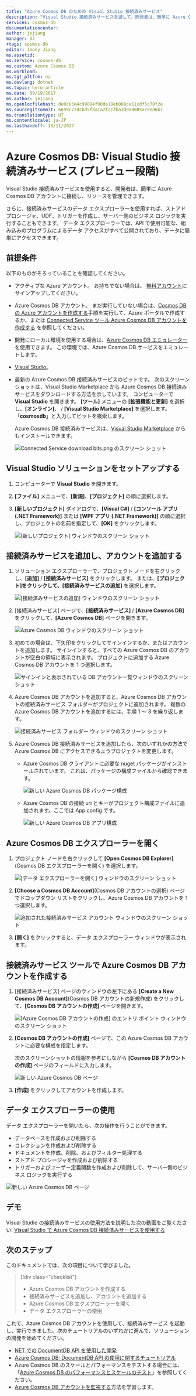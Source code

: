 ```yaml
---
title: "Azure Cosmos DB のための Visual Studio 接続済みサービス"
description: "Visual Studio 接続済みサービスを通して、開発者は、簡単に Azure Cosmos DB アカウントに接続し、リソースを管理できます"
services: cosmos-db
documentationcenter: 
author: jejiang
manager: DJ
+tags: cosmos-db
editor: Jenny Jiang
ms.assetid: 
ms.service: cosmos-db
ms.custom: Azure Cosmos DB
ms.workload: 
ms.tgt_pltfrm: na
ms.devlang: dotnet
ms.topic: hero-article
ms.date: 09/19/2017
ms.author: jejiang
ms.openlocfilehash: de0c83e4c99894f98de18eb089ce11cdf5c70f2e
ms.sourcegitcommit: 6699c77dcbd5f8a1a2f21fba3d0a0005ac9ed6b7
ms.translationtype: HT
ms.contentlocale: ja-JP
ms.lasthandoff: 10/11/2017
---
```

# <a name="azure-cosmos-db-visual-studio-connected-service-preview"></a>Azure Cosmos DB: Visual Studio 接続済みサービス (プレビュー段階)

Visual Studio 接続済みサービスを使用すると、開発者は、簡単に Azure Cosmos DB アカウントに接続し、リソースを管理できます。

さらに、接続済みサービスのデータ エクスプローラーを使用すれば、ストアド プロシージャ、UDF、トリガーを作成し、サーバー側のビジネス ロジックを実行することもできます。 データ エクスプローラーでは、API で使用可能な、組み込みのプログラムによるデータ アクセスがすべて公開されており、データに簡単にアクセスできます。

## <a name="prerequisites"></a>前提条件

以下のものがそろっていることを確認してください。

* アクティブな Azure アカウント。 お持ちでない場合は、 [無料アカウント](https://azure.microsoft.com/free/)にサインアップしてください。 
* Azure Cosmos DB アカウント。 まだ実行していない場合は、[Cosmos DB の Azure アカウントを作成する](create-documentdb-dotnet.md)手順を実行して、Azure ポータルで作成するか、または [Connected Service ツール Azure Cosmos DB アカウントを作成する](#Create-an-Azure-Cosmo-DB-account-in-Connected-Service-tool) を参照してください。 
* 開発にローカル環境を使用する場合は、[Azure Cosmos DB エミュレーター](local-emulator.md) を使用できます。 この環境では、Azure Cosmos DB サービスをエミュレートします。
* [Visual Studio](http://www.visualstudio.com/)。
* 最新の Azure Cosmos DB 接続済みサービスのビットです。 次のスクリーン ショットは、Visual Studio Marketplace から Azure Cosmos DB 接続済みサービスをダウンロードする方法を示しています。 コンピューターで **Visual Studio** を開きます。 **[ツール]** メニューの **[拡張機能と更新]** を選択し、**[オンライン]**、 / **[Visual Studio Marketplace]** を選択します。 「**cosmosdb**」と入力してビットを検索します。

    Azure Cosmos DB 接続済みサービスは、[Visual Studio Marketplace](https://go.microsoft.com/fwlink/?linkid=858709) からもインストールできます。

    ![Connected Service download bits.png のスクリーン ショット](./media/connected-service/connected-service-downloadbits.png) 

## <a id="SetupVS"></a>Visual Studio ソリューションをセットアップする
1. コンピューターで **Visual Studio** を開きます。
2. **[ファイル]** メニューで、**[新規]**、**[プロジェクト]** の順に選択します。
3. **[新しいプロジェクト]** ダイアログで、**[Visual C#]** / **[コンソール アプリ (.NET Framework)]** または **[WPF アプリ (.NET Framework)]** の順に選択し、プロジェクトの名前を指定して、**[OK]** をクリックします。

    ![[新しいプロジェクト] ウィンドウのスクリーン ショット](./media/connected-service/connected-service-new-project.png)
    
## <a name="add-connected-service-and-add-account"></a>接続済みサービスを追加し、アカウントを追加する
1. ソリューション エクスプローラーで、プロジェクト ノードを右クリックし、**[追加]** / **[接続済みサービス]** をクリックします。 または、**[プロジェクト]**をクリックして、**[接続済みサービスの追加]** を選択します。

    ![[接続済みサービスの追加] ウィンドウのスクリーン ショット](./media/connected-service/connected-service-add-connectedservice-rightclick.png)
2. [接続済みサービス] ページで、**[接続済みサービス]** / **[Azure Cosmos DB]** をクリックして、**[Azure Cosmos DB]** ページを開きます。

    ![Azure Cosmos DB ウィンドウのスクリーン ショット](./media/connected-service/connected-service-choose-azure-cosmosdb.png)
3. 初めての場合は、下矢印をクリックしてサインインするか、またはアカウントを追加します。 サインインすると、すべての Azure Cosmos DB のアカウントが空白の領域に表示されます。 プロジェクトに追加する Azure Cosmos DB アカウントを 1 つ選択します。

    ![サインインと表示されている DB アカウント一覧ウィンドウのスクリーン ショット](./media/connected-service/connected-service-add-db-account.png)
4. Azure Cosmos DB アカウントを追加すると、Azure Cosmos DB アカウントの接続済みサービス フォルダーがプロジェクトに追加されます。 複数の Azure Cosmos DB アカウントを追加するには、手順 1 ～ 3 を繰り返します。

    ![接続済みサービス フォルダー ウィンドウのスクリーン ショット](./media/connected-service/connected-service-add-connectedservice-folder.png)

5. Azure Cosmos DB 接続済みサービスを追加したら、次のいずれかの方法で Azure Cosmos DB にアクセスできるようプロジェクトを変更します。

    * Azure Cosmos DB クライアントに必要な nuget パッケージがインストールされています。 これは、パッケージの構成ファイルから確認できます。 

        ![新しい Azure Cosmos DB パッケージ構成](./media/connected-service/connected-service-packages-config.png)   
    
    * Azure Cosmos DB の接続 uri とキーがプロジェクト構成ファイルに追加されます。ここでは App.config です。 

        ![新しい Azure Cosmos DB アプリ構成](./media/connected-service/connected-service-app-config.png) 

## <a name="open-azure-cosmos-db-explorer"></a>Azure Cosmos DB エクスプローラーを開く
1. プロジェクト ノードを右クリックして **[Open Cosmos DB Explorer]**\(Cosmos DB エクスプローラーを開く\) を選択します。

    ![[データ エクスプローラーを開く] ウィンドウのスクリーン ショット](./media/connected-service/connected-service-right-click-open-data-exporer.png)
2. **[Choose a Cosmos DB Account]**\(Cosmos DB アカウントの選択\) ページでドロップダウン リストをクリックし、Azure Cosmos DB アカウントを 1 つ選択します。

    ![追加された接続済みサービス アカウント ウィンドウのスクリーン ショット](./media/connected-service/connected-service-open-explorer.png)
3. **[開く]** をクリックすると、データ エクスプローラー ウィンドウが表示されます。

## <a id="Create-an-Azure-Cosmo-DB-account-in-Connected-Service-tool"></a>接続済みサービス ツールで Azure Cosmos DB アカウントを作成する
1. [接続済みサービス] ページのウィンドウの左下にある **[Create a New Cosmos DB Account]**\(Cosmos DB アカウントの新規作成\) をクリックして、**[Cosmos DB アカウントの作成]** ページを開きます。

    ![[Azure Cosmos DB アカウントの作成] のエントリ ポイント ウィンドウのスクリーン ショット](./media/connected-service/connected-service-click-new-db-account.png)
2. **[Cosmos DB アカウントの作成]** ページで、この Azure Cosmos DB アカウントに必要な構成を指定します。

    次のスクリーンショットの情報を参考にしながら **[Cosmos DB アカウントの作成]** ページのフィールドに入力します。 
 
    ![新しい Azure Cosmos DB ページ](./media/connected-service/connected-service-create-new-account.png)        
3. **[作成]** をクリックしてアカウントを作成します。

## <a name="use-data-explorer"></a>データ エクスプローラーの使用

データ エクスプローラーを開いたら、次の操作を行うことができます。
* データベースを作成および削除する
* コレクションを作成および削除する
* ドキュメントを作成、削除、およびフィルター処理する
* ストアド プロシージャを作成および削除する
* トリガーおよびユーザー定義関数を作成および削除して、サーバー側のビジネス ロジックを実行する 

![新しい Azure Cosmos DB ページ](./media/connected-service/connected-service-dataexplorerui.png)

## <a name="demo"></a>デモ

Visual Studio の接続済みサービスの使用方法を説明した次の動画をご覧ください: [Visual Studio で Azure Cosmos DB 接続済みサービスを使用する ](https://go.microsoft.com/fwlink/?linkid=858711)

## <a name="next-steps"></a>次のステップ
このドキュメントでは、次の項目について学びました。

> [!div class="checklist"]
> * Azure Cosmos DB アカウントを作成する
> * 接続済みサービスを追加し、アカウントを追加する
> * Azure Cosmos DB エクスプローラーを開く
> * データ エクスプローラーの使用

これで、Azure Cosmos DB アカウントを使用して、接続済みサービス を起動し、実行できました。次のチュートリアルのいずれかに進んで、ソリューションの開発を始めてください。

* [NET での DocumentDB API を使用した開発](tutorial-develop-documentdb-dotnet.md)
* [Azure Cosmos DB: DocumentDB API の使用に関するチュートリアル](documentdb-get-started.md)
* Azure Cosmos DB のスケールとパフォーマンスをテストする場合には、 「[Azure Cosmos DB のパフォーマンスとスケールのテスト](performance-testing.md)」を参照してください。
* [Azure Cosmos DB アカウントを監視する](monitor-accounts.md)方法を学習します。

